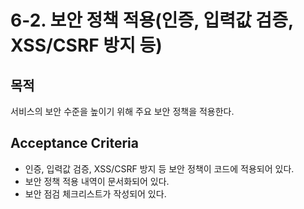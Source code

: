 # 6-2. 보안 정책 적용(인증, 입력값 검증, XSS/CSRF 방지 등)

## 목적
서비스의 보안 수준을 높이기 위해 주요 보안 정책을 적용한다.

## Acceptance Criteria
- 인증, 입력값 검증, XSS/CSRF 방지 등 보안 정책이 코드에 적용되어 있다.
- 보안 정책 적용 내역이 문서화되어 있다.
- 보안 점검 체크리스트가 작성되어 있다.
